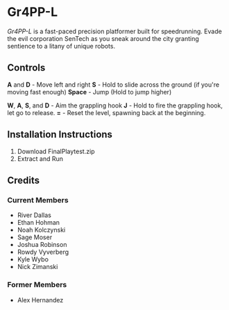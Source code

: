 # Gr4PP-L

_Gr4PP-L_ is a fast-paced precision platformer built for speedrunning. Evade the evil corporation SenTech as you sneak around the city granting sentience to a litany of unique robots.

## Controls

**A** and **D** - Move left and right
**S** - Hold to slide across the ground (if you're moving fast enough)
**Space** - Jump (Hold to jump higher)

**W**, **A**, **S**, and **D** - Aim the grappling hook
**J** - Hold to fire the grappling hook, let go to release.
**=** - Reset the level, spawning back at the beginning.

## Installation Instructions

1. Download FinalPlaytest.zip
2. Extract and Run

## Credits

### Current Members

- River Dallas
- Ethan Hohman
- Noah Kolczynski
- Sage Moser
- Joshua Robinson
- Rowdy Vyverberg
- Kyle Wybo
- Nick Zimanski

### Former Members

- Alex Hernandez
